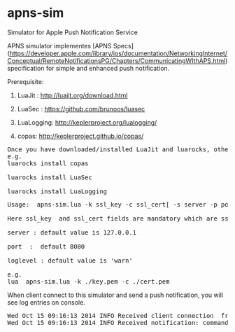 apns-sim
========

Simulator for Apple Push Notification Service

APNS simulator implementes [APNS Specs] (https://developer.apple.com/library/ios/documentation/NetworkingInternet/Conceptual/RemoteNotificationsPG/Chapters/CommunicatingWIthAPS.html)  specification for simple and enhanced push notification.

Prerequisite:

1.  LuaJit : http://luajit.org/download.html

2.  LuaSec : https://github.com/brunoos/luasec 

3.  LuaLogging: http://keplerproject.org/lualogging/

4.  copas:  http://keplerproject.github.io/copas/


<pre>
Once you have downloaded/installed LuaJit and luarocks, other dependencies can be installed using luarocks
e.g.
luarocks install copas

luarocks install LuaSec

luarocks install LuaLogging
</pre>


<pre>
Usage:  apns-sim.lua -k ssl_key -c ssl_cert[ -s server -p port -l loglevel ]

Here ssl_key  and ssl_cert fields are mandatory which are ssl key and certificate required to initiate ssl connection

server : default value is 127.0.0.1

port  :  default 8080

loglevel : default value is 'warn'

e.g.
lua  apns-sim.lua -k ./key.pem -c ./cert.pem
</pre>
When client connect to this simulator and send a push notification, you will see log entries on console.

<pre>
Wed Oct 15 09:16:13 2014 INFO Received client connection  from '127.0.0.1:53444':
Wed Oct 15 09:16:13 2014 INFO Received notification: command=1; id=21; expiry=1413382573; token=adf3b210e7adf35f540f45b2697760d9d41081569dc4509ee98bb4d4c92a72ae; payload={"aps":{"alert":{"body":"Hello World"}}}
</pre>



 



